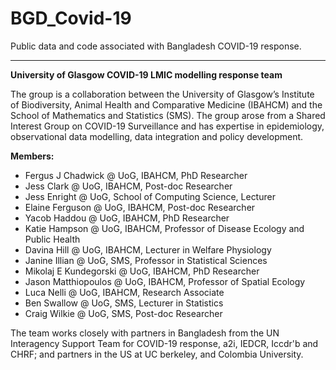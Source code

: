 # BGD_Covid-19
Public data and code associated with Bangladesh COVID-19 response.

-----------------------------------------------------------------------

**University of Glasgow COVID-19 LMIC modelling response team**

The group is a collaboration between the University of Glasgow’s Institute of Biodiversity, Animal Health and Comparative Medicine (IBAHCM) and the School of Mathematics and
Statistics (SMS). The group arose from a Shared Interest Group on COVID-19 Surveillance and has expertise in epidemiology, observational data modelling, data integration and policy development.

**Members:**
- Fergus J Chadwick @ UoG, IBAHCM, PhD Researcher
- Jess Clark @ UoG, IBAHCM, Post-doc Researcher
- Jess Enright @ UoG, School of Computing Science, Lecturer
- Elaine Ferguson @ UoG, IBAHCM, Post-doc Researcher
- Yacob Haddou @ UoG, IBAHCM, PhD Researcher
- Katie Hampson @ UoG, IBAHCM, Professor of Disease Ecology and Public Health
- Davina Hill @ UoG, IBAHCM, Lecturer in Welfare Physiology
- Janine Illian @ UoG, SMS, Professor in Statistical Sciences 
- Mikolaj E Kundegorski @ UoG, IBAHCM, PhD Researcher
- Jason Matthiopoulos @ UoG, IBAHCM, Professor of Spatial Ecology 
- Luca Nelli @ UoG, IBAHCM, Research Associate
- Ben Swallow @ UoG, SMS, Lecturer in Statistics
- Craig Wilkie @ UoG, SMS, Post-doc Researcher

The team works closely with partners in Bangladesh from the UN Interagency Support Team for COVID-19 response, a2i, IEDCR, Iccdr'b and CHRF; and partners in the US at UC berkeley, and Colombia University.
